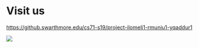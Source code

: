 
# Visit us
<a href="Swarthmore Github Enterprise">https://github.swarthmore.edu/cs71-s19/project-ilomeli1-rmuniu1-yqaddur1</a>

![](images/fish.png)
